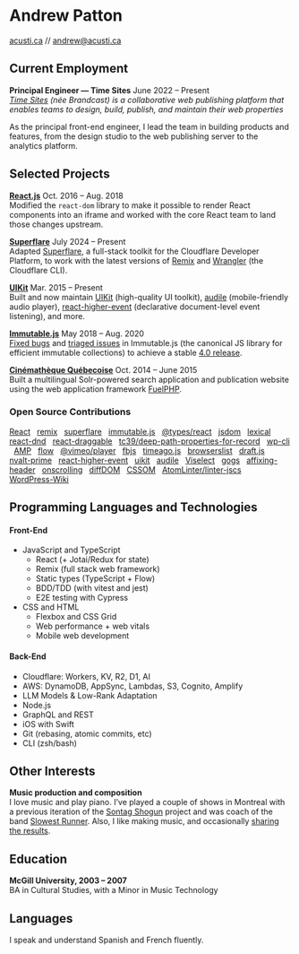 # Andrew Patton

[acusti.ca][] // [andrew@acusti.ca][mailto]

## Current Employment

**Principal Engineer — Time Sites** <span class="projects__time-period">June 2022 – Present</span><br>
_[Time Sites][] (née Brandcast) is a collaborative web publishing platform that enables teams to design, build, publish, and maintain their web properties_

As the principal front-end engineer, I lead the team in building products and features, from the design studio to the web publishing server to the analytics platform.

## Selected Projects

**[React.js][]** <span class="projects__time-period">Oct. 2016 – Aug. 2018</span><br>
Modified the `react-dom` library to make it possible to render React components into an iframe and worked with the core React team to land those changes upstream.

**[Superflare][]** <span class="projects__time-period">July 2024 – Present</span><br>
Adapted [Superflare][superflare-docs], a full-stack toolkit for the Cloudflare Developer Platform, to work with the latest versions of [Remix][remix-docs] and [Wrangler][] (the Cloudflare CLI).

**[UIKit][npm-acusti]** <span class="projects__time-period">Mar. 2015 – Present</span><br>
Built and now maintain [UIKit][] (high-quality UI toolkit), [audile][] (mobile-friendly audio player), [react-higher-event][] (declarative document-level event listening), and more.

**[Immutable.js][immutable.js docs]** <span class="projects__time-period">May 2018 – Aug. 2020</span><br>
[Fixed bugs][immutable.js prs] and [triaged issues][immutable.js issues] in Immutable.js (the canonical JS library for efficient immutable collections) to achieve a stable [4.0 release][immutable.js release].

**[Cinémathèque Québecoise][cq]** <span class="projects__time-period">Oct. 2014 – June 2015</span><br>
Built a multilingual Solr-powered search application and publication website using the web application framework [FuelPHP][].

### Open Source Contributions

[React][] &nbsp; [remix][] &nbsp; [superflare][] &nbsp; [immutable.js][] &nbsp; [@types/react][] &nbsp; [jsdom][] &nbsp; [lexical][] &nbsp; [react-dnd][] &nbsp; [react-draggable][] &nbsp; [tc39/deep-path-properties-for-record][] &nbsp; [wp-cli][] &nbsp; [AMP][] &nbsp; [flow][] &nbsp; [@vimeo/player][] &nbsp; [fbjs][] &nbsp; [timeago.js][] &nbsp; [browserslist][] &nbsp; [draft.js][] &nbsp; [nvalt-prime][] &nbsp; [react-higher-event][] &nbsp; [uikit][] &nbsp; [audile][] &nbsp; [Viselect][] &nbsp; [gogs][] &nbsp; [affixing-header][] &nbsp; [onscrolling][] &nbsp; [diffDOM][] &nbsp; [CSSOM][] &nbsp; [AtomLinter/linter-jscs][] &nbsp; [WordPress-Wiki][]

## Programming Languages and Technologies

<div class="list-blocks">
    <div class="list-blocks__block">
        <h4>Front-End</h4>
        <ul>
            <li>JavaScript and TypeScript
                <ul>
                    <li>React (+ Jotai/Redux for state)</li>
                    <li>Remix (full stack web framework)</li>
                    <li>Static types (TypeScript + Flow)</li>
                    <li>BDD/TDD (with vitest and jest)</li>
                    <li>E2E testing with Cypress</li>
                </ul>
            </li>
            <li>CSS and HTML
                <ul>
                    <li>Flexbox and CSS Grid</li>
                    <li>Web performance + web vitals</li>
                    <li>Mobile web development</li>
                </ul>
            </li>
        </ul>
    </div>
    <div class="list-blocks__block">
        <h4>Back-End</h4>
        <ul>
            <li>Cloudflare: Workers, KV, R2, D1, AI</li>
            <li>AWS: DynamoDB, AppSync, Lambdas, S3, Cognito, Amplify</li>
            <li>LLM Models &amp; Low-Rank Adaptation</li>
            <li>Node.js</li>
            <li>GraphQL and REST</li>
            <li>iOS with Swift</li>
            <li>Git (rebasing, atomic commits, etc)</li>
            <li>CLI (zsh/bash)</li>
        </ul>
    </div>
</div>

## Other Interests

**Music production and composition**\
I love music and play piano. I’ve played a couple of shows in Montreal with a previous iteration of the [Sontag Shogun][] project and was coach of the band [Slowest Runner][]. Also, I like making music, and occasionally [sharing the results][music].

## Education

**McGill University, 2003 – 2007**\
BA in Cultural Studies, with a Minor in Music Technology

## Languages

I speak and understand Spanish and French fluently.

[mailto]: mailto:andrew@acusti.ca
[acusti.ca]: https://www.acusti.ca
[time sites]: https://timesites.com
[brandcast platform]: https://app.brandcast.io/signup/
[npm-acusti]: https://www.npmjs.com/~acusti
[uikit]: https://github.com/acusti/uikit
[audile]: https://github.com/acusti/audile
[react-higher-event]: https://github.com/bloodyowl/react-higher-event
[onscrolling]: https://github.com/acusti/onscrolling
[affixing-header]: https://github.com/acusti/affixing-header
[react.js]: https://github.com/facebook/react/pull/12037
[superflare]: https://github.com/jplhomer/superflare/pull/66
[superflare-docs]: https://superflare.dev
[remix-docs]: https://remix.run
[wrangler]: https://developers.cloudflare.com/workers/wrangler/
[immutable.js docs]: https://immutable-js.com
[immutable.js prs]: https://github.com/immutable-js/immutable-js/pulls?q=is%3Apr+author%3Aacusti
[immutable.js issues]: https://github.com/immutable-js/immutable-js/issues/1494#issuecomment-386208338
[immutable.js release]: https://github.com/immutable-js/immutable-js/releases/tag/v4.0.0
[cq]: http://collections.cinematheque.qc.ca/ 'Collections en ligne | La Cinémathèque québécoise'
[fuelphp]: http://fuelphp.com/
[react]: https://github.com/facebook/react/pulls?q=is%3Apr+author%3Aacusti
[remix]: https://github.com/remix-run/remix/pulls?q=is%3Apr+is%3Aclosed+author%3Aacusti
[immutable.js]: https://github.com/immutable-js/immutable-js/pulls?q=is%3Apr+author%3Aacusti
[@types/react]: https://github.com/DefinitelyTyped/DefinitelyTyped/pull/70601
[jsdom]: https://github.com/jsdom/jsdom/pull/1621
[lexical]: https://github.com/facebook/lexical/pull/3209
[tc39/deep-path-properties-for-record]: https://github.com/tc39/proposal-deep-path-properties-for-record/pull/14
[react-dnd]: https://github.com/react-dnd/react-dnd/pull/675
[react-draggable]: https://github.com/mzabriskie/react-draggable/pulls?q=is%3Apr+author%3Aacusti
[wp-cli]: https://github.com/wp-cli/wp-cli/pulls?q=is%3Apr+author%3Aacusti
[amp]: https://github.com/ampproject/amphtml/pull/8055
[flow]: http://github.com/facebook/flow/pulls?q=is%3Apr+author%3Aacusti
[@vimeo/player]: https://github.com/vimeo/player.js/pulls?q=is%3Apr+author%3Aacusti
[cssom]: https://github.com/NV/CSSOM/pull/82
[Viselect]: https://github.com/Simonwep/selection/pulls?q=is%3Apr+author%3Aacusti
[fbjs]: https://github.com/facebook/fbjs/pulls?q=is%3Apr+author%3Aacusti
[gogs]: https://github.com/gogs/gogs/pulls?q=is%3Apr+author%3Aacusti
[browserslist]: https://github.com/browserslist/browserslist/pull/206
[timeago.js]: https://github.com/hustcc/timeago.js/issues/139#issuecomment-422639198
[draft.js]: https://github.com/facebook/draft-js/pulls?q=is%3Apr+author%3Aacusti
[atomlinter/linter-jscs]: https://github.com/AtomLinter/linter-jscs/pulls?q=is%3Apr+author%3Aacusti
[nvalt-prime]: https://github.com/bwiggs/nvalt-prime/pull/5
[diffdom]: https://github.com/fiduswriter/diffDOM/pull/43
[wordpress-wiki]: https://github.com/mgerring/WordPress-Wiki/pulls?q=is%3Apr+author%3Aacusti
[github flow]: https://guides.github.com/introduction/flow/
[sontag shogun]: http://sontagshogun.bandcamp.com/
[slowest runner]: http://theslowestrunner.bandcamp.com/
[music]: https://soundcloud.com/acusti
